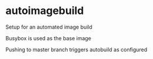 # autoimagebuild

Setup for an automated image build 

Busybox is used as the base image

Pushing to master branch triggers autobuild as configured
